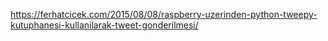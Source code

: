 https://ferhatcicek.com/2015/08/08/raspberry-uzerinden-python-tweepy-kutuphanesi-kullanilarak-tweet-gonderilmesi/
